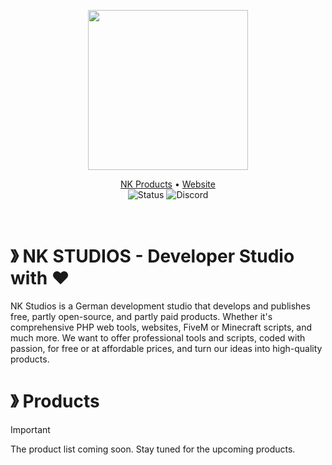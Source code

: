 <!-- HEADER -->
<p align="center">
  <img src="assets/img/logo-large.png" style="height: 256px;">
</p>

<!-- MAIN INFORMATION -->
<p align="center">
  <a href="#-products">NK Products</a> •
  <a href="https://www.nk-studios.eu">Website</a><br>
  <img src="https://img.shields.io/badge/Status-Coming%20Soon-CC0000.svg?style=for-the-badge" alt="Status">
  <img src="https://dcbadge.limes.pink/api/server/https://discord.gg/MgMNgJTbjR?style=for-the-badge" alt="Discord" href="https://discord.gg/MgMNgJTbjR">
</p>

<br>

<!-- DESCRIPTION -->
# 》 NK STUDIOS - Developer Studio with ❤
NK Studios is a German development studio that develops and publishes free, partly open-source, and partly paid products. Whether it's comprehensive PHP web tools, websites, FiveM or Minecraft scripts, and much more.
We want to offer professional tools and scripts, coded with passion, for free or at affordable prices, and turn our ideas into high-quality products.

<!-- DESCRIPTION -->
# 》 Products
> [!IMPORTANT]
> The product list coming soon. Stay tuned for the upcoming products.
